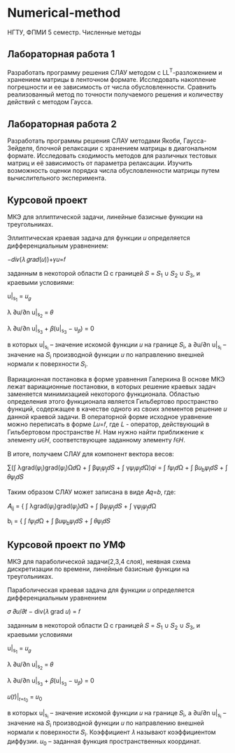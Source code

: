 # Numerical-method
НГТУ, ФПМИ 5 семестр. Численные методы

## Лабораторная работа 1
Разработать программу решения СЛАУ методом с LL<sup>T</sup>-разложением и хранением матрицы в ленточном формате. Исследовать накопление погрешности и ее зависимость от числа обусловленности. Сравнить реализованный метод по точности получаемого решения и количеству действий с методом Гаусса.

## Лабораторная работа 2
Разработать программы решения СЛАУ методами Якоби, Гаусса-Зейделя, блочной релаксации с хранением матрицы в диагональном формате. Исследовать сходимость методов для различных тестовых матриц и её зависимость от параметра релаксации. Изучить возможность оценки порядка числа обусловленности матрицы путем вычислительного эксперимента.


## Курсовой проект
МКЭ для эллиптической задачи, линейные базисные функции на
треугольниках. 

Эллиптическая краевая задача для функции 𝑢 определяется дифференциальным уравнением:

−𝑑𝑖𝑣(𝜆 𝑔𝑟𝑎𝑑(𝑢))+𝛾𝑢=𝑓

заданным в некоторой области Ω с границей 𝑆 = 𝑆<sub>1</sub> ∪ 𝑆<sub>2</sub> ∪ 𝑆<sub>3</sub>, и краевыми условиями:

u|<sub>s<sub>1</sub></sub>
= 𝑢<sub>𝑔</sub>

λ ∂u/∂n
u|<sub>s<sub>2</sub></sub>
= 𝜃 

λ ∂u/∂n
u|<sub>s<sub>3</sub></sub> + 𝛽(u|<sub>s<sub>3</sub></sub>
− u<sub>𝛽</sub>) = 0

в которых u|<sub>s<sub>i</sub></sub>
– значение искомой функции 𝑢 на границе 𝑆<sub>i</sub>, а
∂u/∂n
u|<sub>s<sub>i</sub></sub>
– значение
на 𝑆<sub>i</sub> производной функции 𝑢 по направлению внешней нормали к поверхности
𝑆<sub>i</sub>.

Вариационная постановка в форме уравнения Галеркина
В основе МКЭ лежат вариационные постановки, в которых решение краевых задач заменяется минимизацией некоторого функционала. Областью определения этого функционала является Гильбертово пространство функций, содержащее в качестве одного из своих элементов решение 𝑢 данной краевой задачи.
В операторной форме исходное уравнение можно переписать в форме
𝐿𝑢=𝑓, где 𝐿 - оператор, действующий в Гильбертовом пространстве 𝐻. Нам
нужно найти приближение к элементу 𝑢∈𝐻, соответствующее заданному элементу 𝑓∈𝐻.

В итоге, получаем СЛАУ для компонент вектора весов:

∑(∫ λgrad(𝜓<sub>i</sub>)grad(𝜓<sub>i</sub>)Ω𝑑Ω + ∫ β𝜓<sub>i</sub>𝜓<sub>j</sub>𝑑𝑆 + ∫ γ𝜓<sub>i</sub>𝜓<sub>j</sub>𝑑Ω)𝑞𝑖
= ∫ 𝑓𝜓<sub>i</sub>𝑑Ω + ∫ β𝑢<sub>b</sub>𝜓<sub>i</sub>𝑑𝑆 + ∫ 𝜃𝜓<sub>i</sub>𝑑𝑆

Таким образом СЛАУ может записана в виде 𝐴𝑞=𝑏, где:

𝐴<sub>ij</sub> =
{
∫ λgrad(𝜓<sub>i</sub>)grad(𝜓<sub>j</sub>)𝑑Ω + ∫ β𝜓<sub>i</sub>𝜓<sub>j</sub>𝑑𝑆 + ∫ γ𝜓<sub>i</sub>𝜓<sub>j</sub>𝑑Ω

b<sub>i</sub> =
{
∫ 𝑓𝜓<sub>i</sub>𝑑Ω + ∫ β𝑢𝜓<sub>b</sub>𝜓<sub>i</sub>𝑑𝑆 + ∫ 𝜃𝜓<sub>i</sub>𝑑𝑆

## Курсовой проект по УМФ
МКЭ для параболической задачи(2,3,4 слоя), неявная схема дискретизации по времени, линейные базисные функции на
треугольниках. 

Параболическая краевая задача для функции 𝑢 определяется дифференциальным уравнением

𝜎 𝜕𝑢/𝜕𝑡 − div(𝜆 grad 𝑢) = 𝑓

заданным в некоторой области Ω с границей 𝑆 = 𝑆<sub>1</sub> ∪ 𝑆<sub>2</sub> ∪ 𝑆<sub>3</sub>, и краевыми
условиями

u|<sub>s<sub>1</sub></sub>
= 𝑢<sub>𝑔</sub>

λ ∂u/∂n
u|<sub>s<sub>2</sub></sub>
= 𝜃 

λ ∂u/∂n
u|<sub>s<sub>3</sub></sub> + 𝛽(u|<sub>s<sub>3</sub></sub>
− u<sub>𝛽</sub>) = 0

𝑢(𝑡)|<sub>𝑡=𝑡<sub>0</sub></sub> = 𝑢<sub>0</sub>

в которых u|<sub>s<sub>i</sub></sub>
– значение искомой функции 𝑢 на границе 𝑆<sub>i</sub>, а
∂u/∂n
u|<sub>s<sub>i</sub></sub>
– значение
на 𝑆<sub>i</sub> производной функции 𝑢 по направлению внешней нормали к поверхности
𝑆<sub>i</sub>. Коэффициент 𝜆 называют коэффициентом диффузии. 𝑢<sub>0</sub>
 – заданная функция пространственных координат. 
